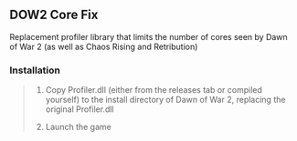 ## DOW2 Core Fix

Replacement profiler library that limits the number of cores seen by Dawn of War 2 (as well as Chaos Rising and Retribution)

### Installation
> 1. Copy Profiler.dll (either from the releases tab or compiled yourself) to the install directory of Dawn of War 2, replacing the original Profiler.dll
>
> 2. Launch the game

